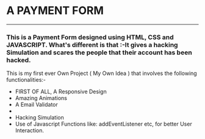 # A PAYMENT FORM
<hr>
<h3>This is a Payment Form designed using HTML, CSS and JAVASCRIPT. What's different is that :-It gives a hacking Simulation and scares the people that their account has been hacked.</h3>
<p>This is my first ever Own Project ( My Own Idea ) that involves the following functionalities:-</p>
<ul>
  <li>FIRST OF ALL, A Responsive Design</li>
  <li>Amazing Animations</li>
  <li>A Email Validator<li>
  <li>Hacking Simulation</li>
  <li>Use of Javascript Functions like: addEventListener etc, for better User Interaction.</li>
</ul>